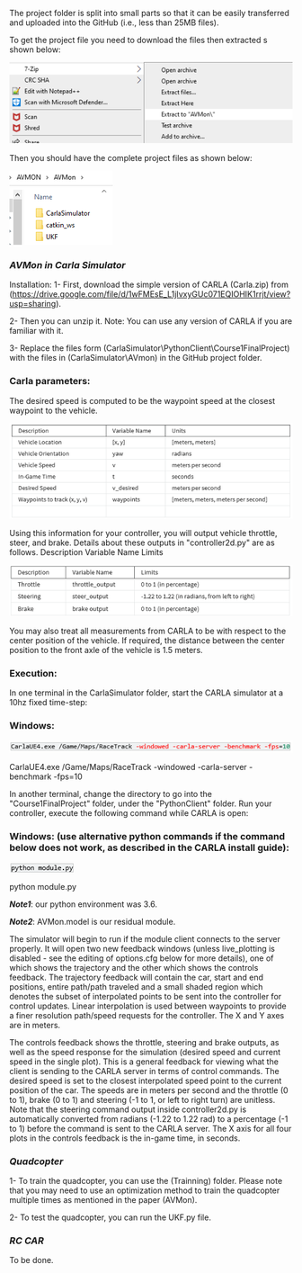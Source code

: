 The project folder is split into small parts so that it can be easily transferred and uploaded into the GitHub (i.e., less than 25MB files). 

To get the project file you need to download the files then extracted s shown below:

![Semantic description of image](/images/1.bmp "")


Then you should have the complete project files as shown below:

![Semantic description of image](/images/2.bmp "")

### <i class="fab fa-gitlab fa-fw" style="color:rgb(252,109,38); font-size:.150em" aria-hidden="true"></i>***AVMon in Carla Simulator***

Installation:
1-	First, download the simple version of CARLA (Carla.zip) from (https://drive.google.com/file/d/1wFMEsE_L1jIvxyGUc071EQIOHIK1rrjt/view?usp=sharing).

2-	Then you can unzip it.  Note: You can use any version of CARLA if you are familiar with it. 

3-	Replace the files form (CarlaSimulator\PythonClient\Course1FinalProject) with the files in (CarlaSimulator\AVmon) in the GitHub project folder.

### <i class="fab fa-gitlab fa-fw" style="color:rgb(252,109,38); font-size:.85em" aria-hidden="true"></i>**Carla parameters**:

The desired speed is computed to be the waypoint speed at the closest waypoint to the vehicle.

![Semantic description of image](/images/3.bmp "")

Using this information for your controller, you will output vehicle throttle, steer, and brake. Details about these outputs in "controller2d.py" are as follows.
Description	Variable Name	Limits

![Semantic description of image](/images/4.bmp "")

You may also treat all measurements from CARLA to be with respect to the center position of the vehicle. If required, the distance between the center position to the front axle of the vehicle is 1.5 meters.


### <i class="fab fa-gitlab fa-fw" style="color:rgb(252,109,38); font-size:.85em" aria-hidden="true"></i>**Execution**:

In one terminal in the CarlaSimulator folder, start the CARLA simulator at a 10hz fixed time-step:

### <i class="fab fa-gitlab fa-fw" style="color:rgb(252,109,38); font-size:.60em" aria-hidden="true"></i>**Windows**:

![Semantic description of image](/images/5.bmp "")

CarlaUE4.exe /Game/Maps/RaceTrack -windowed -carla-server -benchmark -fps=10

In another terminal, change the directory to go into the "Course1FinalProject" folder, under the "PythonClient" folder.
Run your controller, execute the following command while CARLA is open:


### <i class="fab fa-gitlab fa-fw" style="color:rgb(252,109,38); font-size:.60em" aria-hidden="true"></i>**Windows**: (use alternative python commands if the command below does not work, as described in the CARLA install guide):

![Semantic description of image](/images/6.bmp "")

python module.py

***Note1***: our python environment was 3.6.

***Note2***: AVMon.model is our residual module.

The simulator will begin to run if the module client connects to the server properly. It will open two new feedback windows (unless live_plotting is disabled - see the editing of options.cfg below for more details), one of which shows the trajectory and the other which shows the controls feedback. 
The trajectory feedback will contain the car, start and end positions, entire path/path traveled and a small shaded region which denotes the subset of interpolated points to be sent into the controller for control updates. Linear interpolation is used between waypoints to provide a finer resolution path/speed requests for the controller. The X and Y axes are in meters.

The controls feedback shows the throttle, steering and brake outputs, as well as the speed response for the simulation (desired speed and current speed in the single plot). This is a general feedback for viewing what the client is sending to the CARLA server in terms of control commands. The desired speed is set to the closest interpolated speed point to the current position of the car. The speeds are in meters per second and the throttle (0 to 1), brake (0 to 1) and steering (-1 to 1, or left to right turn) are unitless. Note that the steering command output inside controller2d.py is automatically converted from radians (-1.22 to 1.22 rad) to a percentage (-1 to 1) before the command is sent to the CARLA server. The X axis for all four plots in the controls feedback is the in-game time, in seconds.

### <i class="fab fa-gitlab fa-fw" style="color:rgb(252,109,38); font-size:.150em" aria-hidden="true"></i>***Quadcopter***

1- To train the quadcopter, you can use the (Trainning) folder. 
Please note that you may need to use an optimization method to train the quadcopter multiple times as mentioned in the paper (AVMon).

2- To test the quadcopter, you can run the UKF.py file.


### <i class="fab fa-gitlab fa-fw" style="color:rgb(252,109,38); font-size:.150em" aria-hidden="true"></i>***RC CAR***

To be done.
